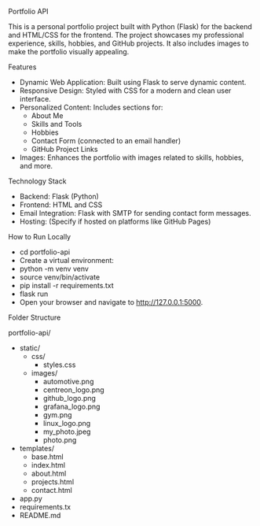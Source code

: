 Portfolio API

This is a personal portfolio project built with Python (Flask) for the backend and HTML/CSS for the frontend. The project showcases my professional experience, skills, hobbies, and GitHub projects. It also includes images to make the portfolio visually appealing.

Features

- Dynamic Web Application: Built using Flask to serve dynamic content.
- Responsive Design: Styled with CSS for a modern and clean user interface.
- Personalized Content: Includes sections for:
  - About Me
  - Skills and Tools
  - Hobbies
  - Contact Form (connected to an email handler)
  - GitHub Project Links
- Images: Enhances the portfolio with images related to skills, hobbies, and more.

Technology Stack

- Backend: Flask (Python)
- Frontend: HTML and CSS
- Email Integration: Flask with SMTP for sending contact form messages.
- Hosting: (Specify if hosted on platforms like GitHub Pages)

How to Run Locally

- cd portfolio-api
- Create a virtual environment:
- python -m venv venv
- source venv/bin/activate  
- pip install -r requirements.txt
- flask run
- Open your browser and navigate to http://127.0.0.1:5000.

Folder Structure

portfolio-api/
  - static/
    - css/
      - styles.css
    - images/
      - automotive.png
      - centreon_logo.png
      - github_logo.png
      - grafana_logo.png
      - gym.png
      - linux_logo.png
      - my_photo.jpeg
      - photo.png
  - templates/
    - base.html
    - index.html
    - about.html
    - projects.html
    - contact.html
  - app.py
  - requirements.tx
  - README.md
